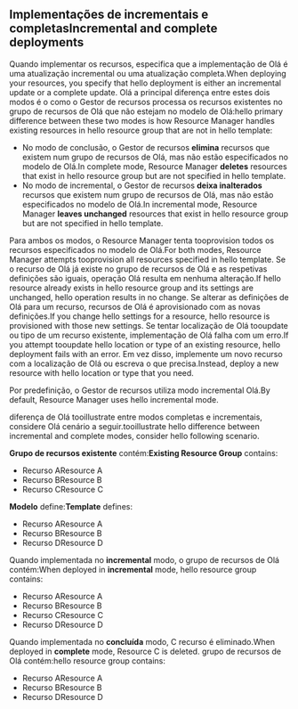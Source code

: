 ## <a name="incremental-and-complete-deployments"></a><span data-ttu-id="a1410-101">Implementações de incrementais e completas</span><span class="sxs-lookup"><span data-stu-id="a1410-101">Incremental and complete deployments</span></span>
<span data-ttu-id="a1410-102">Quando implementar os recursos, especifica que a implementação de Olá é uma atualização incremental ou uma atualização completa.</span><span class="sxs-lookup"><span data-stu-id="a1410-102">When deploying your resources, you specify that hello deployment is either an incremental update or a complete update.</span></span> <span data-ttu-id="a1410-103">Olá a principal diferença entre estes dois modos é o como o Gestor de recursos processa os recursos existentes no grupo de recursos de Olá que não estejam no modelo de Olá:</span><span class="sxs-lookup"><span data-stu-id="a1410-103">hello primary difference between these two modes is how Resource Manager handles existing resources in hello resource group that are not in hello template:</span></span>

* <span data-ttu-id="a1410-104">No modo de conclusão, o Gestor de recursos **elimina** recursos que existem num grupo de recursos de Olá, mas não estão especificados no modelo de Olá.</span><span class="sxs-lookup"><span data-stu-id="a1410-104">In complete mode, Resource Manager **deletes** resources that exist in hello resource group but are not specified in hello template.</span></span> 
* <span data-ttu-id="a1410-105">No modo de incremental, o Gestor de recursos **deixa inalterados** recursos que existem num grupo de recursos de Olá, mas não estão especificados no modelo de Olá.</span><span class="sxs-lookup"><span data-stu-id="a1410-105">In incremental mode, Resource Manager **leaves unchanged** resources that exist in hello resource group but are not specified in hello template.</span></span>

<span data-ttu-id="a1410-106">Para ambos os modos, o Resource Manager tenta tooprovision todos os recursos especificados no modelo de Olá.</span><span class="sxs-lookup"><span data-stu-id="a1410-106">For both modes, Resource Manager attempts tooprovision all resources specified in hello template.</span></span> <span data-ttu-id="a1410-107">Se o recurso de Olá já existe no grupo de recursos de Olá e as respetivas definições são iguais, operação Olá resulta em nenhuma alteração.</span><span class="sxs-lookup"><span data-stu-id="a1410-107">If hello resource already exists in hello resource group and its settings are unchanged, hello operation results in no change.</span></span> <span data-ttu-id="a1410-108">Se alterar as definições de Olá para um recurso, recursos de Olá é aprovisionado com as novas definições.</span><span class="sxs-lookup"><span data-stu-id="a1410-108">If you change hello settings for a resource, hello resource is provisioned with those new settings.</span></span> <span data-ttu-id="a1410-109">Se tentar localização de Olá tooupdate ou tipo de um recurso existente, implementação de Olá falha com um erro.</span><span class="sxs-lookup"><span data-stu-id="a1410-109">If you attempt tooupdate hello location or type of an existing resource, hello deployment fails with an error.</span></span> <span data-ttu-id="a1410-110">Em vez disso, implemente um novo recurso com a localização de Olá ou escreva o que precisa.</span><span class="sxs-lookup"><span data-stu-id="a1410-110">Instead, deploy a new resource with hello location or type that you need.</span></span>

<span data-ttu-id="a1410-111">Por predefinição, o Gestor de recursos utiliza modo incremental Olá.</span><span class="sxs-lookup"><span data-stu-id="a1410-111">By default, Resource Manager uses hello incremental mode.</span></span>

<span data-ttu-id="a1410-112">diferença de Olá tooillustrate entre modos completas e incrementais, considere Olá cenário a seguir.</span><span class="sxs-lookup"><span data-stu-id="a1410-112">tooillustrate hello difference between incremental and complete modes, consider hello following scenario.</span></span>

<span data-ttu-id="a1410-113">**Grupo de recursos existente** contém:</span><span class="sxs-lookup"><span data-stu-id="a1410-113">**Existing Resource Group** contains:</span></span>

* <span data-ttu-id="a1410-114">Recurso A</span><span class="sxs-lookup"><span data-stu-id="a1410-114">Resource A</span></span>
* <span data-ttu-id="a1410-115">Recurso B</span><span class="sxs-lookup"><span data-stu-id="a1410-115">Resource B</span></span>
* <span data-ttu-id="a1410-116">Recurso C</span><span class="sxs-lookup"><span data-stu-id="a1410-116">Resource C</span></span>

<span data-ttu-id="a1410-117">**Modelo** define:</span><span class="sxs-lookup"><span data-stu-id="a1410-117">**Template** defines:</span></span>

* <span data-ttu-id="a1410-118">Recurso A</span><span class="sxs-lookup"><span data-stu-id="a1410-118">Resource A</span></span>
* <span data-ttu-id="a1410-119">Recurso B</span><span class="sxs-lookup"><span data-stu-id="a1410-119">Resource B</span></span>
* <span data-ttu-id="a1410-120">Recurso D</span><span class="sxs-lookup"><span data-stu-id="a1410-120">Resource D</span></span>

<span data-ttu-id="a1410-121">Quando implementada no **incremental** modo, o grupo de recursos de Olá contém:</span><span class="sxs-lookup"><span data-stu-id="a1410-121">When deployed in **incremental** mode, hello resource group contains:</span></span>

* <span data-ttu-id="a1410-122">Recurso A</span><span class="sxs-lookup"><span data-stu-id="a1410-122">Resource A</span></span>
* <span data-ttu-id="a1410-123">Recurso B</span><span class="sxs-lookup"><span data-stu-id="a1410-123">Resource B</span></span>
* <span data-ttu-id="a1410-124">Recurso C</span><span class="sxs-lookup"><span data-stu-id="a1410-124">Resource C</span></span>
* <span data-ttu-id="a1410-125">Recurso D</span><span class="sxs-lookup"><span data-stu-id="a1410-125">Resource D</span></span>

<span data-ttu-id="a1410-126">Quando implementada no **concluída** modo, C recurso é eliminado.</span><span class="sxs-lookup"><span data-stu-id="a1410-126">When deployed in **complete** mode, Resource C is deleted.</span></span> <span data-ttu-id="a1410-127">grupo de recursos de Olá contém:</span><span class="sxs-lookup"><span data-stu-id="a1410-127">hello resource group contains:</span></span>

* <span data-ttu-id="a1410-128">Recurso A</span><span class="sxs-lookup"><span data-stu-id="a1410-128">Resource A</span></span>
* <span data-ttu-id="a1410-129">Recurso B</span><span class="sxs-lookup"><span data-stu-id="a1410-129">Resource B</span></span>
* <span data-ttu-id="a1410-130">Recurso D</span><span class="sxs-lookup"><span data-stu-id="a1410-130">Resource D</span></span>
